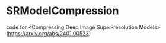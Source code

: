 # SRModelCompression
code for &lt;Compressing Deep Image Super-resolution Models>(https://arxiv.org/abs/2401.00523)
